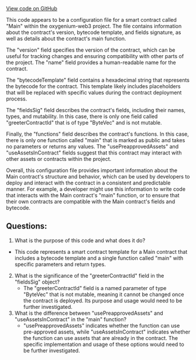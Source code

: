 [View code on GitHub](https://github.com/oxygenium-network/oxygenium-web3/packages/walletconnect/artifacts/greeter_main.ral.json)

This code appears to be a configuration file for a smart contract called "Main" within the oxygenium-web3 project. The file contains information about the contract's version, bytecode template, and fields signature, as well as details about the contract's main function.

The "version" field specifies the version of the contract, which can be useful for tracking changes and ensuring compatibility with other parts of the project. The "name" field provides a human-readable name for the contract.

The "bytecodeTemplate" field contains a hexadecimal string that represents the bytecode for the contract. This template likely includes placeholders that will be replaced with specific values during the contract deployment process.

The "fieldsSig" field describes the contract's fields, including their names, types, and mutability. In this case, there is only one field called "greeterContractId" that is of type "ByteVec" and is not mutable.

Finally, the "functions" field describes the contract's functions. In this case, there is only one function called "main" that is marked as public and takes no parameters or returns any values. The "usePreapprovedAssets" and "useAssetsInContract" fields suggest that this contract may interact with other assets or contracts within the project.

Overall, this configuration file provides important information about the Main contract's structure and behavior, which can be used by developers to deploy and interact with the contract in a consistent and predictable manner. For example, a developer might use this information to write code that interacts with the Main contract's "main" function, or to ensure that their own contracts are compatible with the Main contract's fields and bytecode.
## Questions: 
 1. What is the purpose of this code and what does it do?
   - This code represents a smart contract template for a Main contract that includes a bytecode template and a single function called "main" with specific parameters and return types.
2. What is the significance of the "greeterContractId" field in the "fieldsSig" object?
   - The "greeterContractId" field is a named parameter of type "ByteVec" that is not mutable, meaning it cannot be changed once the contract is deployed. Its purpose and usage would need to be further investigated.
3. What is the difference between "usePreapprovedAssets" and "useAssetsInContract" in the "main" function?
   - "usePreapprovedAssets" indicates whether the function can use pre-approved assets, while "useAssetsInContract" indicates whether the function can use assets that are already in the contract. The specific implementation and usage of these options would need to be further investigated.
